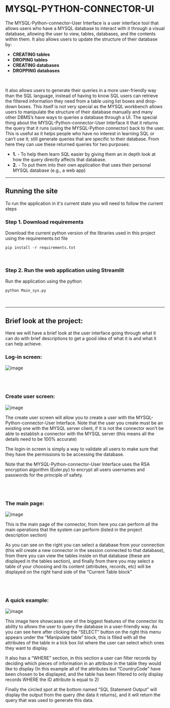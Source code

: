 # MYSQL-PYTHON-CONNECTOR-UI
The MYSQL-Python-connector-User Interface is a user interface tool that allows users who have a 
MYSQL database to interact with it through a visual database, allowing the user to view, tables, databases, 
and the contents within them. It also allows users to update the structure of their database by:   
- **CREATING tables**
- **DROPING tables**
- **CREATING databases**
- **DROPPING databases**

<br>
    
It also allows users to generate their queries in a more user-friendly way than the SQL language, instead of having to know SQL users can retrieve the 
filtered information they need from a table using list boxes and drop-down boxes.
This itself is not very special as the MYSQL workbench allows users to manipulate the structure of their database manually and many other DBMS’s 
have ways to queries a database through a UI. The special thing about the MYSQL-Python-connector-User Interface it that it returns the query that it 
runs (using the MYSQL-Python connector) back to the user. This is useful as it helps people who have no interest in learning SQL or can’t use it; 
still generate queries that are specific to their database. From here they can use these returned queries for two purposes:
- **1.** - To help them learn SQL easier by giving them an in depth look at how the query directly affects that database.
- **2.** - To put them into their own application that uses their personal MYSQL database (e.g., a web app) 


---


## Running the site
To run the application in it's current state you will need to follow the current steps


### Step 1. Download requirements
Download the current python version of the libraries used in this project using the requirements.txt file
```
pip install -r requirements.txt
```
<br>


### Step 2. Run the web application using Streamlit
Run the application using the python
```
python Main_sys.py
```
<br>


---


## Brief look at the project:

Here we will have a brief look at the user interface going through what it can do with brief descriptions to get a good idea of what it is and what it can help achieve.
  

### Log-in screen:
![image](https://user-images.githubusercontent.com/87393875/195882288-26f6094e-e957-4f8b-9029-ef69702c2ba8.png)

<br>

<br>


### Create user screen:
![image](https://user-images.githubusercontent.com/87393875/195882330-6861ea85-5a86-4485-bde5-a43190d4f351.png)


The create user screen will allow you to create a user with the MYSQL-Python-connector-User Interface. 
Note that the user you create must be an existing one with the MYSQL server client, if it is not the connector won’t 
be able to establish a connector with the MYSQL server (this means all the details need to be 100% accurate)

The login-in screen is simply a way to validate all users to make sure that they have the permissions to be accessing 
the database. 

Note that the MYSQL-Python-connector-User Interface uses the RSA encryption algorithm (Euler.py) to encrypt all users 
usernames and passwords for the principle of safety.

<br>

<br>


### The main page:
![image](https://user-images.githubusercontent.com/87393875/195882514-61bb635d-75fc-473f-9eb6-ef271e027ae4.png)

This is the main page of the connector, from here you can perform all the main operations that the system can perform 
(listed in the project description section)

As you can see on the right you can select a database from your connection (this will create a new connector in the 
session connected to that database), from there you can view the tables inside on that database 
(these are displayed in the tables section), and finally from there you may select a table 
of your choosing and its content (attributes, records, etc) will be displayed on the right hand side of 
the “Current Table block”

<br>

<br>


### A quick example:
![image](https://user-images.githubusercontent.com/87393875/195882608-837e3ff0-a665-4fa8-afbd-1801a9145d76.png)

This image here showcases one of the biggest features of the connector its ability to allows the user to query 
the database in a user-friendly way. 
As you can see here after clicking the “SELECT” button on the right this menu appears under the “Manipulate table” block, 
this is filled with all the attributes of the table in a tick box list where the user can select which ones they want 
to display. 

It also has a “WHERE” section, in this section a 
user can filter records by deciding which pieces of information in an attribute in the table they would like to display 
(In this example all of the attributes but “CountryCode” have been chosen to be displayed, and the table has been filtered 
to only display records WHERE the ID attribute is equal to 2)

Finally the circled spot at the bottom named “SQL Statement Output” will display the output 
from the query (the data it returns), and it will return the query that was used to generate this data.



